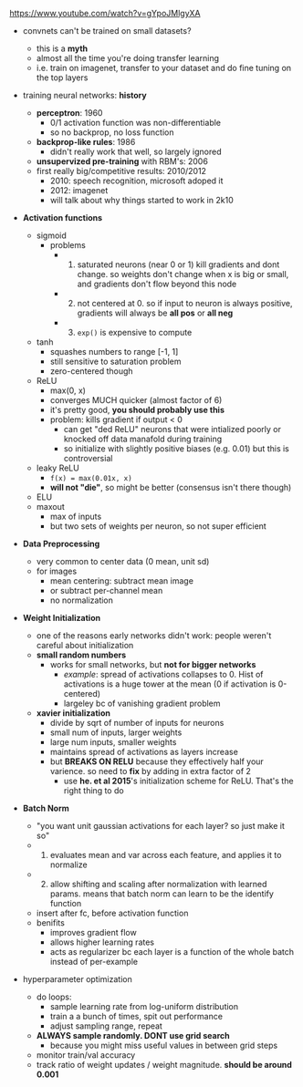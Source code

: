 https://www.youtube.com/watch?v=gYpoJMlgyXA

* convnets can't be trained on small datasets?
  * this is a **myth**
  * almost all the time you're doing transfer learning
  * i.e. train on imagenet, transfer to your dataset and do fine tuning on the top layers


* training neural networks: **history**
  * **perceptron**: 1960
    * 0/1 activation function was non-differentiable
    * so no backprop, no loss function
  * **backprop-like rules**: 1986
    * didn't really work that well, so largely ignored
  * **unsupervized pre-training** with RBM's: 2006
  * first really big/competitive results: 2010/2012
    * 2010: speech recognition, microsoft adoped it
    * 2012: imagenet
    * will talk about why things started to work in 2k10


* **Activation functions**
  * sigmoid
    * problems
      * 1) saturated neurons (near 0 or 1) kill gradients  and dont change. so weights don't change when x is big or small, and gradients don't flow beyond this node
      * 2) not centered at 0. so if input to neuron is always positive, gradients will always be **all pos** or **all neg**
      * 3) `exp()` is expensive to compute
  * tanh
    * squashes numbers to range [-1, 1]
    * still sensitive to saturation problem
    * zero-centered though
  * ReLU
    * max(0, x)
    * converges MUCH quicker (almost factor of 6)
    * it's pretty good, **you should probably use this**
    * problem: kills gradient if output < 0
      * can get "ded ReLU" neurons that were intialized poorly or knocked off data manafold during training
      * so initialize with slightly positive biases (e.g. 0.01) but this is controversial
  * leaky ReLU
    * `f(x) = max(0.01x, x)`
    * **will not "die"**, so might be better (consensus isn't there though)
  * ELU
  * maxout
    * max of inputs
    * but two sets of weights per neuron, so not super efficient


* **Data Preprocessing**
  * very common to center data (0 mean, unit sd)
  * for images
    * mean centering: subtract mean image
    * or subtract per-channel mean
    * no normalization


* **Weight Initialization**
  * one of the reasons early networks didn't work: people weren't careful about initialization
  * **small random numbers**
    * works for small networks, but **not for bigger networks**
      * *example*: spread of activations collapses to 0. Hist of activations is a huge tower at the mean (0 if activation is 0-centered)
      * largeley bc of vanishing gradient problem
  * **xavier initialization**
    * divide by sqrt of number of inputs for neurons
    * small num of inputs, larger weights
    * large num inputs, smaller weights
    * maintains spread of activations as layers increase
    * but **BREAKS ON RELU** because they effectively half your varience. so need to **fix** by adding in extra factor of 2
      * use **he. et al 2015**'s initialization scheme for ReLU. That's the right thing to do


* **Batch Norm**
  * "you want unit gaussian activations for each layer? so just make it so"
  * 1) evaluates mean and var across each feature, and applies it to normalize
  * 2) allow shifting and scaling after normalization with learned params. means that batch norm can learn to be the identify function
  * insert after fc, before activation function
  * benifits
    * improves gradient flow
    * allows higher learning rates
    * acts as regularizer bc each layer is a function of the whole batch instead of per-example


* hyperparameter optimization
  * do loops:
    * sample learning rate from log-uniform distribution
    * train a a bunch of times, spit out performance
    * adjust sampling range, repeat 
  * **ALWAYS sample randomly. DONT use grid search**
    * because you might miss useful values in between grid steps
  * monitor train/val accuracy
  * track ratio of weight updates / weight magnitude. **should be around 0.001**

       

